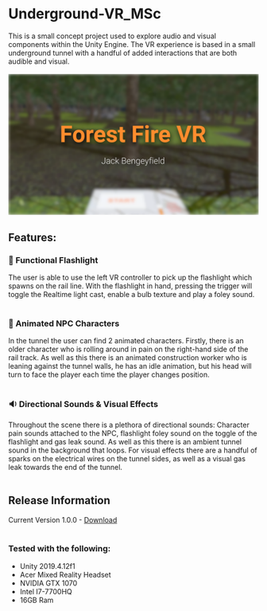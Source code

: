 # Underground-VR_MSc

This is a small concept project used to explore audio and visual components within the Unity Engine. The VR experience is based in a small underground tunnel with a handful of added interactions that are both audible and visual.
<br><br>
[![](https://github.com/jbengey/ForestFire-VR_MSc/blob/master/GITHUB_video_image.png?raw=true)](http://www.youtube.com/watch?v=_uU5WR56pBc "Showcase")

## Features:

### :flashlight: Functional Flashlight
The user is able to use the left VR controller to pick up the flashlight which spawns on the rail line. With the flashlight in hand, pressing the trigger will toggle the Realtime light cast, enable a bulb texture and play a foley sound.
<br><br>


### :construction_worker: Animated NPC Characters
In the tunnel the user can find 2 animated characters. Firstly, there is an older character who is rolling around in pain on the right-hand side of the rail track. As well as this there is an animated construction worker who is leaning against the tunnel walls, he has an idle animation, but his head will turn to face the player each time the player changes position.
<br><br>

### :sound: Directional Sounds & Visual Effects
Throughout the scene there is a plethora of directional sounds: Character pain sounds attached to the NPC, flashlight foley sound on the toggle of the flashlight and  gas leak sound. As well as this there is an ambient tunnel sound in the background that loops. For visual effects there are a handful of sparks on the electrical wires on the tunnel sides, as well as a visual gas leak towards the end of the tunnel.
<br><br>

## Release Information
Current Version 1.0.0 - [Download](https://github.com/jbengey/ForestFire-VR_MSc/releases/download/V1.0/ForestFire-RELEASE-V1.zip)
<br><br>

### Tested with the following:
* Unity 2019.4.12f1
* Acer Mixed Reality Headset
* NVIDIA GTX 1070
* Intel I7-7700HQ
* 16GB Ram


